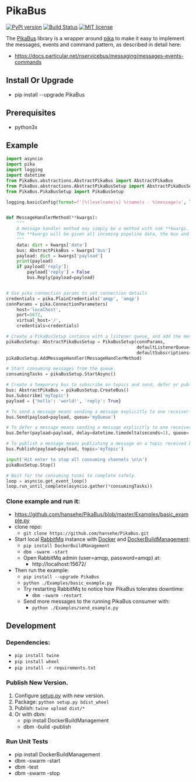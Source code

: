 # PikaBus

[![PyPI version](https://badge.fury.io/py/PikaBus.svg)](https://badge.fury.io/py/PikaBus)
[![Build Status](https://travis-ci.com/hansehe/PikaBus.svg?branch=master)](https://travis-ci.com/hansehe/PikaBus)
[![MIT license](http://img.shields.io/badge/license-MIT-brightgreen.svg)](http://opensource.org/licenses/MIT)

The [PikaBus](https://github.com/hansehe/PikaBus) library is a wrapper around [pika](https://pypi.org/project/pika/) 
to make it easy to implement the messages, events and command pattern, as described in detail here:
- https://docs.particular.net/nservicebus/messaging/messages-events-commands


## Install Or Upgrade
- pip install --upgrade PikaBus

## Prerequisites
- python3x

## Example
```python
import asyncio
import pika
import logging
import datetime
from PikaBus.abstractions.AbstractPikaBus import AbstractPikaBus
from PikaBus.abstractions.AbstractPikaBusSetup import AbstractPikaBusSetup
from PikaBus.PikaBusSetup import PikaBusSetup

logging.basicConfig(format=f'[%(levelname)s] %(name)s - %(message)s', level='WARNING')


def MessageHandlerMethod(**kwargs):
    """
    A message handler method may simply be a method with som **kwargs.
    The **kwargs will be given all incoming pipeline data, the bus and the incoming payload.
    """
    data: dict = kwargs['data']
    bus: AbstractPikaBus = kwargs['bus']
    payload: dict = kwargs['payload']
    print(payload)
    if payload['reply']:
        payload['reply'] = False
        bus.Reply(payload=payload)


# Use pika connection params to set connection details
credentials = pika.PlainCredentials('amqp', 'amqp')
connParams = pika.ConnectionParameters(
    host='localhost',
    port=5672,
    virtual_host='/',
    credentials=credentials)

# Create a PikaBusSetup instance with a listener queue, and add the message handler method.
pikaBusSetup: AbstractPikaBusSetup = PikaBusSetup(connParams,
                                                  defaultListenerQueue='myQueue',
                                                  defaultSubscriptions='myTopic')
pikaBusSetup.AddMessageHandler(MessageHandlerMethod)

# Start consuming messages from the queue.
consumingTasks = pikaBusSetup.StartAsync()

# Create a temporary bus to subscribe on topics and send, defer or publish messages.
bus: AbstractPikaBus = pikaBusSetup.CreateBus()
bus.Subscribe('myTopic')
payload = {'hello': 'world!', 'reply': True}

# To send a message means sending a message explicitly to one receiver.
bus.Send(payload=payload, queue='myQueue')

# To defer a message means sending a message explicitly to one receiver with some delay before it is processed.
bus.Defer(payload=payload, delay=datetime.timedelta(seconds=1), queue='myQueue')

# To publish a message means publishing a message on a topic received by any subscribers of the topic.
bus.Publish(payload=payload, topic='myTopic')

input('Hit enter to stop all consuming channels \n\n')
pikaBusSetup.Stop()

# Wait for the consuming tasks to complete safely.
loop = asyncio.get_event_loop()
loop.run_until_complete(asyncio.gather(*consumingTasks))
```

### Clone example and run it:
- https://github.com/hansehe/PikaBus/blob/master/Examples/basic_example.py
- clone repo: 
  - `git clone https://github.com/hansehe/PikaBus.git`
- Start local [RabbitMq](https://www.rabbitmq.com/) instance with [Docker](https://www.docker.com/products/docker-desktop) and [DockerBuildManagement](https://github.com/DIPSAS/DockerBuildManagement):
  - `pip install DockerBuildManagement` 
  - `dbm -swarm -start`
  - Open RabbitMq admin (user=amqp, password=amqp) at:
    - http://localhost:15672/ 
- Then run the example:
  - `pip install --upgrade PikaBus`
  - `python ./Examples/basic_example.py`
  - Try restarting RabbitMq to notice how PikaBus tolerates downtime:
    - `dbm -swarm -restart`
  - Send more messages to the running PikaBus consumer with:
    - `python ./Examples/send_example.py`

## Development

### Dependencies:
  - `pip install twine`
  - `pip install wheel`
  - `pip install -r requirements.txt`

### Publish New Version.
1. Configure [setup.py](./setup.py) with new version.
2. Package: `python setup.py bdist_wheel`
3. Publish: `twine upload dist/*`
4. Or with dbm:
   - pip install DockerBuildManagement 
   - dbm -build -publish 

### Run Unit Tests
- pip install DockerBuildManagement 
- dbm -swarm -start
- dbm -test
- dbm -swarm -stop